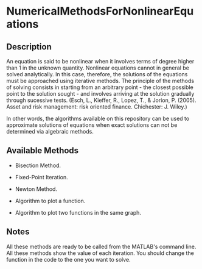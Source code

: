 # NumericalMethodsForNonlinearEquations

## Description

An equation is said to be nonlinear when it involves terms of degree higher than 1 in the unknown quantity. 
Nonlinear equations cannot in general be solved analytically. In this case, therefore, the solutions of the equations must be approached using iterative methods. The principle of the methods of solving consists in starting from an arbitrary point - the closest possible point to the solution sought - and involves arriving at the solution gradually through sucessive tests. (Esch, L., Kieffer, R., Lopez, T., & Jorion, P. (2005). Asset and risk management: risk oriented finance. Chichester: J. Wiley.)

In other words, the algorithms available on this repository can be used to approximate solutions of equations when exact solutions can not be determined via algebraic methods.


## Available Methods

- Bisection Method.
- Fixed-Point Iteration.
- Newton Method.

- Algorithm to plot a function.
- Algorithm to plot two functions in the same graph.


## Notes

All these methods are ready to be called from the MATLAB's command line.
All these methods show the value of each iteration.
You should change the function in the code to the one you want to solve.
